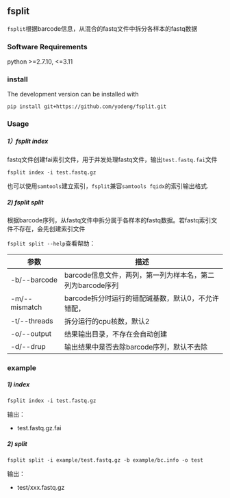 ## fsplit

`fsplit`根据barcode信息，从混合的fastq文件中拆分各样本的fastq数据



### Software Requirements

python >=2.7.10, <=3.11



### install

The development version can be installed with

```
pip install git+https://github.com/yodeng/fsplit.git
```



### Usage

##### 1）fsplit index

fastq文件创建fai索引文件，用于并发处理fastq文件，输出`test.fastq.fai`文件

```
fsplit index -i test.fastq.gz
```

也可以使用`samtools`建立索引，`fsplit`兼容`samtools fqidx`的索引输出格式.




##### 2) fsplit split

根据barcode序列，从fastq文件中拆分属于各样本的fastq数据。若fastq索引文件不存在，会先创建索引文件

`fsplit split --help`查看帮助：

| 参数          | 描述                                                       |
| ------------- | ---------------------------------------------------------- |
| -b/--barcode  | barcode信息文件，两列，第一列为样本名，第二列为barcode序列 |
| -m/--mismatch | barcode拆分时运行的错配碱基数，默认0，不允许错配，         |
| -t/--threads  | 拆分运行的cpu核数，默认2                                   |
| -o/--output   | 结果输出目录，不存在会自动创建                             |
| -d/--drup     | 输出结果中是否去除barcode序列，默认不去除                  |



### example

##### 1)  index

```
fsplit index -i test.fastq.gz
```

输出：

+ test.fastq.gz.fai



##### 2) split

```
fsplit split -i example/test.fastq.gz -b example/bc.info -o test
```

输出：

+ test/xxx.fastq.gz

